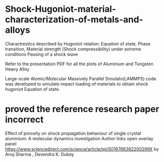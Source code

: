 # Shock-Hugoniot-material-characterization-of-metals-and-alloys
Charactrestics described by Hugoniot relation: Equation of state, Phase transition, Material strength (Shock compressibility) under extreme conditions Passing of a shock wave

Refer to the presentation PDF for all the plots of Aluminium and Tungsten Heavy Alloy

Large-scale Atomic/Molecular Massively Parallel Simulato(LAMMPS) code was developed to simulate impact loading of materials to obtain shock hugoniot Equation of state.


# proved the reference research paper incorrect
Effect of porosity on shock propagation behaviour of single crystal aluminium: A molecular dynamics investigation
Author links open overlay panel     https://www.sciencedirect.com/science/article/pii/S016766362200299X
by Anuj Sharma , Devendra K. Dubey


